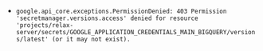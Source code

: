 
- `google.api_core.exceptions.PermissionDenied: 403 Permission 'secretmanager.versions.access' denied for resource 'projects/relax-server/secrets/GOOGLE_APPLICATION_CREDENTIALS_MAIN_BIGQUERY/versions/latest' (or it may not exist).`
